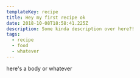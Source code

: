 ```yaml
---
templateKey: recipe
title: Hey my first recipe ok
date: 2018-10-08T18:58:41.225Z
description: Some kinda description over here?!
tags:
  - recipe
  - food
  - whatever
---
```

here's a body or whatever
